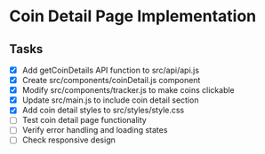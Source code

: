 # Coin Detail Page Implementation

## Tasks
- [x] Add getCoinDetails API function to src/api/api.js
- [x] Create src/components/coinDetail.js component
- [x] Modify src/components/tracker.js to make coins clickable
- [x] Update src/main.js to include coin detail section
- [x] Add coin detail styles to src/styles/style.css
- [ ] Test coin detail page functionality
- [ ] Verify error handling and loading states
- [ ] Check responsive design
